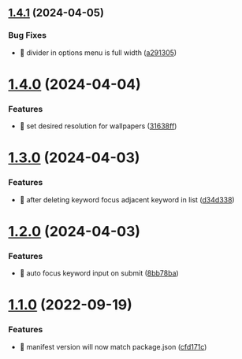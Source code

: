 ## [1.4.1](https://github.com/TClark1011/simple-new-tab/compare/v1.4.0...v1.4.1) (2024-04-05)


### Bug Fixes

* 🐛 divider in options menu is full width ([a291305](https://github.com/TClark1011/simple-new-tab/commit/a2913056a7c0cc0fff073594a54ab2512a4f831d))

# [1.4.0](https://github.com/TClark1011/simple-new-tab/compare/v1.3.0...v1.4.0) (2024-04-04)


### Features

* 🎸 set desired resolution for wallpapers ([31638ff](https://github.com/TClark1011/simple-new-tab/commit/31638ffa39aba594e80670f54480b3e9e0bac15d))

# [1.3.0](https://github.com/TClark1011/simple-new-tab/compare/v1.2.0...v1.3.0) (2024-04-03)


### Features

* 🎸 after deleting keyword focus adjacent keyword in list ([d34d338](https://github.com/TClark1011/simple-new-tab/commit/d34d338d207c12a2128417390c15aab2646690aa))

# [1.2.0](https://github.com/TClark1011/simple-new-tab/compare/v1.1.0...v1.2.0) (2024-04-03)


### Features

* 🎸 auto focus keyword input on submit ([8bb78ba](https://github.com/TClark1011/simple-new-tab/commit/8bb78baef6f6585ac6c7c4f4ef373c791b6cec5c))

# [1.1.0](https://github.com/TClark1011/simple-new-tab/compare/v1.0.0...v1.1.0) (2022-09-19)


### Features

* 🎸 manifest version will now match package.json ([cfd171c](https://github.com/TClark1011/simple-new-tab/commit/cfd171cf14f924e0b9ba3f071012c3f796847e56))
